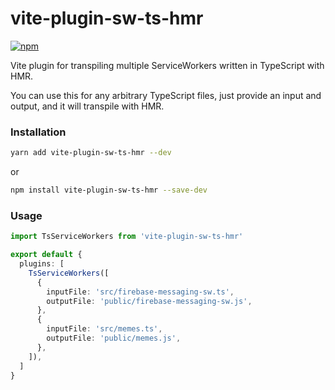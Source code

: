 # vite-plugin-sw-ts-hmr

[![npm](https://img.shields.io/npm/v/vite-plugin-ts-sw-hmr.svg)](https://www.npmjs.com/package/vite-plugin-ts-sw-hmr)

Vite plugin for transpiling multiple ServiceWorkers written in TypeScript with HMR.

You can use this for any arbitrary TypeScript files, just provide an input and output,
and it will transpile with HMR.


### Installation

```bash
yarn add vite-plugin-sw-ts-hmr --dev
```

or
 
```bash
npm install vite-plugin-sw-ts-hmr --save-dev
```

### Usage

```ts
import TsServiceWorkers from 'vite-plugin-sw-ts-hmr'

export default {
  plugins: [
    TsServiceWorkers([
      {
        inputFile: 'src/firebase-messaging-sw.ts',
        outputFile: 'public/firebase-messaging-sw.js',
      },
      {
        inputFile: 'src/memes.ts',
        outputFile: 'public/memes.js',
      },
    ]),
  ]
}
```
